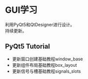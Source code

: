 # GUI学习
利用PyQt5和QtDesigner进行设计。   
持续更新。
## PyQt5 Tutorial  
- 更新窗口创建基础教程window_base  
- 更新组件布局基础教程box_layout  
- 更新信号与槽基础教程signals_slots
